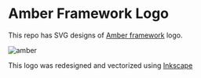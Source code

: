 # Amber Framework Logo

This repo has SVG designs of [Amber framework](http://www.amberframework.org/) logo.

![amber](https://i.imgur.com/xduX5Wd.png)

This logo was redesigned and vectorized using [Inkscape](https://inkscape.org/)
